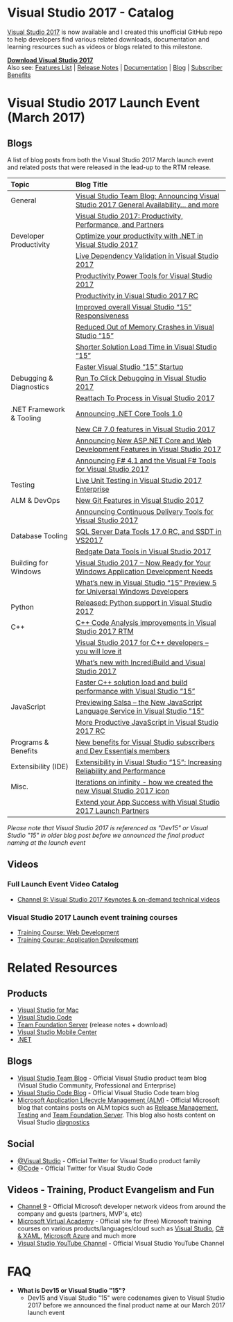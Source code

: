# Visual Studio 2017 - Catalog
[Visual Studio 2017](https://www.visualstudio.com) is now available and I created this unofficial GitHub repo to help developers find various related downloads, documentation and learning resources such as videos or blogs related to this milestone. 

[**Download Visual Studio 2017**](https://www.visualstudio.com/vs/whatsnew/)
<br>
Also see: [Features List](https://www.visualstudio.com/vs/features/) | [Release Notes](https://www.visualstudio.com/en-us/news/releasenotes/vs2017-relnotes)  | [Documentation](https://docs.microsoft.com/en-us/visualstudio/) | [Blog](https://blogs.msdn.microsoft.com/visualstudio/) | [Subscriber Benefits](https://my.visualstudio.com)

# Visual Studio 2017 Launch Event (March 2017)

## Blogs
A list of blog posts from both the Visual Studio 2017 March launch event and related posts that were released in the lead-up to the RTM release.

| Topic                     | Blog Title                                        |
|:---------------------------|:---------------------------------------------------|
| General                   | [Visual Studio Team Blog: Announcing Visual Studio 2017 General Availability… and more](https://blogs.msdn.microsoft.com/visualstudio/2017/03/07/announcing-visual-studio-2017-general-availability-and-more/) |
|                           | [Visual Studio 2017: Productivity, Performance, and Partners](https://blogs.msdn.microsoft.com/visualstudio/2017/03/07/visual-studio-2017-productivity-performance-and-partners/)
| Developer Productivity    | [Optimize your productivity with .NET in Visual Studio 2017](https://blogs.msdn.microsoft.com/visualstudio/2017/03/08/optimize-your-productivity-with-net-in-visual-studio-2017-2/) |
|                           | [Live Dependency Validation in Visual Studio 2017](https://blogs.msdn.microsoft.com/visualstudio/2016/11/28/more-productive-javascript-in-visual-studio-2017-rc)
|                           | [Productivity Power Tools for Visual Studio 2017](https://blogs.msdn.microsoft.com/visualstudio/2017/03/06/productivity-power-tools-for-visual-studio-2017/)
|                           | [Productivity in Visual Studio 2017 RC](https://blogs.msdn.microsoft.com/visualstudio/2016/11/28/productivity-in-visual-studio-2017-rc/)
|                           | [Improved overall Visual Studio “15” Responsiveness](https://blogs.msdn.microsoft.com/visualstudio/2016/10/14/improved-overall-visual-studio-15-responsiveness/) |
|                           | [Reduced Out of Memory Crashes in Visual Studio “15”](https://blogs.msdn.microsoft.com/visualstudio/2016/10/12/reduced-out-of-memory-crashes-in-visual-studio-15/) |
|                           | [Shorter Solution Load Time in Visual Studio “15”](https://blogs.msdn.microsoft.com/visualstudio/2016/10/11/shorter-solution-load-time-in-visual-studio-15/)|
|                           | [Faster Visual Studio “15” Startup](https://blogs.msdn.microsoft.com/visualstudio/2016/10/10/faster-visual-studio-15-startup/) |
| Debugging & Diagnostics   | [Run To Click Debugging in Visual Studio 2017](https://blogs.msdn.microsoft.com/visualstudioalm/2017/03/07/run-to-click-debugging-in-visual-studio-2017/)
|                           | [Reattach To Process in Visual Studio 2017](https://blogs.msdn.microsoft.com/visualstudioalm/2017/03/07/reattach-to-process-in-visual-studio-2017/) |
| .NET Framework & Tooling  | [Announcing .NET Core Tools 1.0](https://blogs.msdn.microsoft.com/dotnet/2017/03/07/announcing-net-core-tools-1-0/)
|                           | [New C# 7.0 features in Visual Studio 2017](https://blogs.msdn.microsoft.com/dotnet/2017/03/09/new-features-in-c-7-0/) |
|                           | [Announcing New ASP.NET Core and Web Development Features in Visual Studio 2017](https://blogs.msdn.microsoft.com/webdev/2017/03/07/announcing-visual-studio-2017/) |
|                           | [Announcing F# 4.1 and the Visual F# Tools for Visual Studio 2017](https://blogs.msdn.microsoft.com/dotnet/2017/03/07/announcing-f-4-1-and-the-visual-f-tools-for-visual-studio-2017-2/) |
| Testing                   | [Live Unit Testing in Visual Studio 2017 Enterprise](https://blogs.msdn.microsoft.com/visualstudio/2017/03/09/live-unit-testing-in-visual-studio-2017-enterprise/) |
| ALM & DevOps              | [New Git Features in Visual Studio 2017](https://blogs.msdn.microsoft.com/visualstudioalm/2017/03/06/new-git-features-in-visual-studio-2017/) |
|                           | [Announcing Continuous Delivery Tools for Visual Studio 2017](https://blogs.msdn.microsoft.com/visualstudioalm/2017/03/07/run-to-click-debugging-in-visual-studio-2017/)
| Database Tooling          | [SQL Server Data Tools 17.0 RC, and SSDT in VS2017](https://blogs.msdn.microsoft.com/ssdt/2017/03/10/sql-server-data-tools-17-0-rc-and-ssdt-in-vs2017/)|
|                           | [Redgate Data Tools in Visual Studio 2017](https://blogs.msdn.microsoft.com/visualstudio/)
| Building for Windows      | [Visual Studio 2017 – Now Ready for Your Windows Application Development Needs](https://blogs.windows.com/buildingapps/2017/03/07/visual-studio-2017-now-ready-windows-application-development-needs/)
|                           | [What’s new in Visual Studio “15” Preview 5 for Universal Windows Developers](https://blogs.msdn.microsoft.com/visualstudio/2016/10/06/whats-new-in-visual-studio-15-preview-5-for-universal-windows-developers/)
| Python                    | [Released: Python support in Visual Studio 2017](https://blogs.msdn.microsoft.com/pythonengineering/2017/03/07/python-support-in-vs2017/)
| C++                       | [C++ Code Analysis improvements in Visual Studio 2017 RTM](https://blogs.msdn.microsoft.com/vcblog/2017/03/07/c-code-analysis-improvements-in-visual-studio-2017-rtm/) |
|                           | [Visual Studio 2017 for C++ developers – you will love it](https://blogs.msdn.microsoft.com/vcblog/2017/03/07/visual-studio-2017-for-c-developers-you-will-love-it/) |
|                           | [What’s new with IncrediBuild and Visual Studio 2017](https://blogs.msdn.microsoft.com/vcblog/2017/03/13/whats-new-with-incredibuild-and-visual-studio-2017/) |
|                           | [Faster C++ solution load and build performance with Visual Studio “15”](https://blogs.msdn.microsoft.com/visualstudio/2016/10/13/faster-c-solution-load-and-build-performance-with-visual-studio-15/)
| JavaScript                | [Previewing Salsa – the New JavaScript Language Service in Visual Studio "15"](https://blogs.msdn.microsoft.com/visualstudio/2016/04/08/previewing-salsa-javascript-language-service-visual-studio-15/)
|                           | [More Productive JavaScript in Visual Studio 2017 RC](https://blogs.msdn.microsoft.com/visualstudio/2016/11/28/more-productive-javascript-in-visual-studio-2017-rc/)
| Programs & Benefits       | [New benefits for Visual Studio subscribers and Dev Essentials members](https://blogs.msdn.microsoft.com/visualstudio/2017/03/07/new-benefits-for-visual-studio-subscribers-and-dev-essentials-members/)
| Extensibility (IDE)       | [Extensibility in Visual Studio “15”: Increasing Reliability and Performance](https://blogs.msdn.microsoft.com/visualstudio/2016/11/10/extensibility-in-visual-studio-15-increasing-reliability-and-performance/)
| Misc.                     | [Iterations on infinity - how we created the new Visual Studio 2017 icon](https://blogs.msdn.microsoft.com/visualstudio/2017/03/08/iterations-on-infinity/) |
|                           | [Extend your App Success with Visual Studio 2017 Launch Partners](https://blogs.msdn.microsoft.com/visualstudio/2017/03/07/extend-your-app-success-with-visual-studio-2017-launch-partners/)

_Please note that Visual Studio 2017 is referenced as "Dev15" or Visual Studio "15" in older blog post before we announced the final product naming at the launch event_

## Videos
### Full Launch Event Video Catalog
* [Channel 9: Visual Studio 2017 Keynotes & on-demand technical videos](http://channel9.msdn.com/Events/Visual-Studio/Visual-Studio-2017-Launch/)

### Visual Studio 2017 Launch event training courses
* [Training Course: Web Development](https://www.youtube.com/playlist?list=PLReL099Y5nRfZ34LXjYCvSB1Ct4BboB99)
* [Training Course: Application  Development](https://www.youtube.com/playlist?list=PLReL099Y5nRf1WeWq9SSF2Go85OhVUcGl)

# Related Resources

## Products
* [Visual Studio for Mac](https://www.visualstudio.com/vs/visual-studio-mac/)
* [Visual Studio Code](https://code.visualstudio.com)
* [Team Foundation Server](https://www.visualstudio.com/en-us/news/releasenotes/tfs2017-relnotes) (release notes + download)
* [Visual Studio Mobile Center](https://mobile.azure.com/)
* [.NET](https://www.microsoft.com/net)

## Blogs
* [Visual Studio Team Blog](https://blogs.msdn.microsoft.com/visualstudio/) - Official Visual Studio product team blog (Visual Studio Community, Professional and Enterprise)
* [Visual Studio Code Blog](https://code.visualstudio.com/) - Official Visual Studio Code team blog
* [Microsoft Application Lifecycle Management (ALM)](https://blogs.msdn.microsoft.com/visualstudioalm/) - Official Microsoft blog that contains posts on ALM topics such as [Release Management](https://blogs.msdn.microsoft.com/visualstudioalm/tag/release-management/), [Testing](https://blogs.msdn.microsoft.com/visualstudioalm/tag/testing/) and [Team Foundation Server](https://blogs.msdn.microsoft.com/visualstudioalm/tag/team-foundation-server/). This blog also hosts content on Visual Studio [diagnostics](https://blogs.msdn.microsoft.com/visualstudioalm/tag/diagnostics/)

## Social
* [@Visual Studio](https://www.twitter.com/VisualStudio) - Official Twitter for Visual Studio product family
* [@Code](https://twitter.com/code) - Official Twitter for Visual Studio Code

## Videos - Training, Product Evangelism and Fun
* [Channel 9](https://channel9.msdn.com) - Official Microsoft developer network videos from around the company and guests (partners, MVP's, etc)
* [Microsoft Virtual Academy](https://mva.microsoft.com/) - Official site for (free) Microsoft training courses on various products/languages/cloud such as [Visual Studio](https://mva.microsoft.com/product-training/visual-studio-courses#!jobf=Developer&lang=1033), [C# & XAML](https://mva.microsoft.com/training-topics/c-app-development#!jobf=Developer&lang=1033), [Microsoft Azure](https://mva.microsoft.com/training-topics/cloud-app-development#!jobf=Developer&lang=1033) and much more
* [Visual Studio YouTube Channel](https://wwww.youtube.com/VisualStudio) - Official Visual Studio YouTube Channel

# FAQ

* **What is Dev15 or Visual Studio "15"?**
    * Dev15 and Visual Studio "15" were codenames given to Visual Studio 2017 before we announced the final product name at our March 2017 launch event